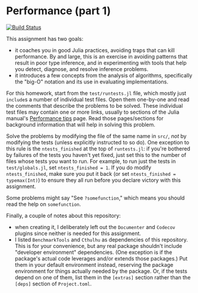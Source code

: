 # Performance (part 1)

[![Build Status](https://github.com/AdvancedScientificComputingInJuliaWashU/Performance.jl/workflows/CI/badge.svg)](https://github.com/AdvancedScientificComputingInJuliaWashU/Performance.jl/actions)

This assignment has two goals:
- it coaches you in good Julia practices, avoiding traps that can kill performance. By and large, this is an exercise in avoiding patterns that result in poor type inference, and in experimenting with tools that help you detect, diagnose, and resolve inference problems.
- it introduces a few concepts from the analysis of algorithms, specifically the "big-O" notation and its use in evaluating implementations.

For this homework, start from the `test/runtests.jl` file, which mostly just `include`s a number of individual test files.
Open them one-by-one and read the comments that describe the problems to be solved.
These individual test files may contain one or more links, usually to sections of the Julia manual's [Performance tips](https://docs.julialang.org/en/v1/manual/performance-tips/) page. Read those pages/sections for background information that will help in solving this problem.

Solve the problems by modifying the file of the same name in `src/`, *not* by modifying the tests (unless explicitly instructed to so do).
One exception to this rule is the `ntests_finished` at the top of `runtests.jl`: if you're bothered by failures of the
tests you haven't yet fixed, just set this to the number of files whose tests you want to run. For example, to run
just the tests in `test/globals.jl`, set `ntests_finished = 1`. If you do modify `ntests_finished`,
make sure you put it back (or set `ntests_finished = typemax(Int)`) to ensure they all run before
you declare victory with this assignment.

Some problems might say "See `?somefunction`," which means you should read the help on `somefunction`.

Finally, a couple of notes about this repository:
- when creating it, I deliberately left out the `Documenter` and `Codecov` plugins since neither is needed
for this assignment.
- I listed `BenchmarkTools` and `Cthulhu` as dependencies of this repository.
  This is for your convenience, but any real package shouldn't include "developer environment" dependencies.
  (One exception is if the package's actual code leverages and/or extends those packages.)
  Put them in your default environment instead, reserving the package environment for things actually needed by the package.
  Or, if the tests depend on one of them, list them in the `[extras]` section rather than the `[deps]`
  section of `Project.toml`.
